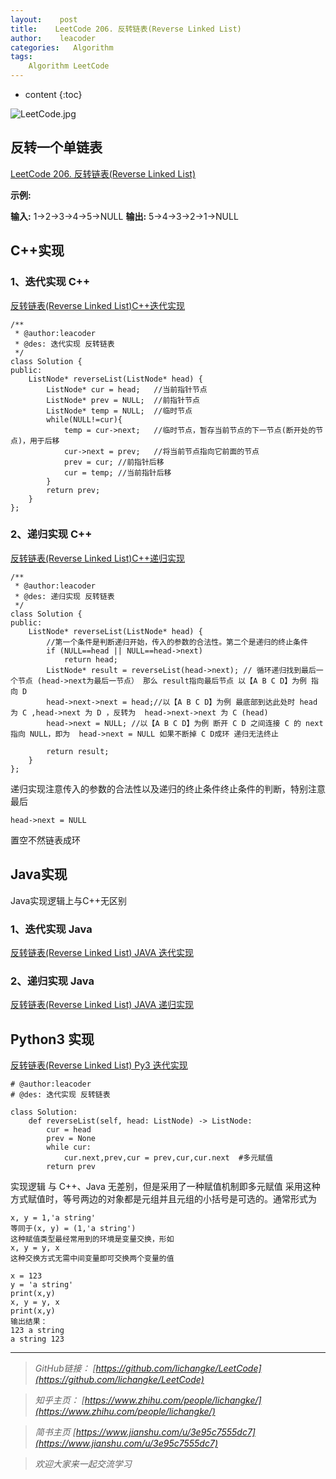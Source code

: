 ```yaml
---
layout:    post
title:    LeetCode 206. 反转链表(Reverse Linked List)
author:    leacoder
categories:   Algorithm 
tags:
    Algorithm LeetCode
---
```


* content
{:toc}


![LeetCode.jpg](https://upload-images.jianshu.io/upload_images/16846478-4d8b4d54141e4edc.jpg?imageMogr2/auto-orient/strip%7CimageView2/2/w/1240)


## 反转一个单链表


[LeetCode 206\. 反转链表(Reverse Linked List)](https://leetcode-cn.com/problems/reverse-linked-list/)

**示例:**

**输入:** 1->2->3->4->5->NULL **输出:** 5->4->3->2->1->NULL

## C++实现

### 1、迭代实现 C++

[反转链表(Reverse Linked List)C++迭代实现](https://github.com/CK-Li/LeetCode/blob/master/206.%20Reverse%20Linked%20List/ReverseLinkedList.cpp)

```
/**
 * @author:leacoder
 * @des: 迭代实现 反转链表
 */
class Solution {
public:
    ListNode* reverseList(ListNode* head) {
        ListNode* cur = head; 	//当前指针节点
        ListNode* prev = NULL;	//前指针节点
        ListNode* temp = NULL;	//临时节点
        while(NULL!=cur){
            temp = cur->next;	//临时节点，暂存当前节点的下一节点(断开处的节点)，用于后移
            cur->next = prev;	//将当前节点指向它前面的节点
            prev = cur;	//前指针后移
            cur = temp;	//当前指针后移
        }
        return prev;
    }
};
``` 

### 2、递归实现 C++
[反转链表(Reverse Linked List)C++递归实现](https://github.com/CK-Li/LeetCode/blob/master/206.%20Reverse%20Linked%20List/ReverseLinkedList_2.cpp)

```
/**
 * @author:leacoder
 * @des: 递归实现 反转链表
 */
class Solution {
public:
    ListNode* reverseList(ListNode* head) {
        //第一个条件是判断递归开始，传入的参数的合法性。第二个是递归的终止条件
        if (NULL==head || NULL==head->next) 
            return head; 
        ListNode* result = reverseList(head->next); // 循环递归找到最后一个节点 (head->next为最后一节点） 那么 result指向最后节点 以【A B C D】为例 指向 D
        head->next->next = head;//以【A B C D】为例 最底部到达此处时 head 为 C ,head->next 为 D ，反转为  head->next->next 为 C (head)
        head->next = NULL; //以【A B C D】为例 断开 C D 之间连接 C 的 next 指向 NULL，即为  head->next = NULL 如果不断掉 C D成环 递归无法终止
        
        return result; 
    }
};
```

递归实现注意传入的参数的合法性以及递归的终止条件终止条件的判断，特别注意 最后

```
head->next = NULL 
```

置空不然链表成环

## Java实现

Java实现逻辑上与C++无区别

### 1、迭代实现 Java

[反转链表(Reverse Linked List) JAVA 迭代实现](https://github.com/CK-Li/LeetCode/blob/master/206.%20Reverse%20Linked%20List/ReverseLinkedList.java)

### 2、递归实现 Java

[反转链表(Reverse Linked List) JAVA 递归实现](https://github.com/CK-Li/LeetCode/blob/master/206.%20Reverse%20Linked%20List/ReverseLinkedList_2.java)

## Python3 实现

[反转链表(Reverse Linked List) Py3 迭代实现](https://github.com/CK-Li/LeetCode/blob/master/206.%20Reverse%20Linked%20List/ReverseLinkedList_2.py)
```
# @author:leacoder
# @des: 迭代实现 反转链表

class Solution:
    def reverseList(self, head: ListNode) -> ListNode:
        cur = head
        prev = None
        while cur:
            cur.next,prev,cur = prev,cur,cur.next  #多元赋值
        return prev
```

实现逻辑 与 C++、Java 无差别，但是采用了一种赋值机制即多元赋值
采用这种方式赋值时，等号两边的对象都是元组并且元组的小括号是可选的。通常形式为

```
x, y = 1,'a string'
等同于(x, y) = (1,'a string') 
这种赋值类型最经常用到的环境是变量交换，形如
x, y = y, x
这种交换方式无需中间变量即可交换两个变量的值
```

```
x = 123
y = 'a string'
print(x,y)
x, y = y, x
print(x,y)
输出结果：
123 a string
a string 123
```

----
>*GitHub链接：*
>*[https://github.com/lichangke/LeetCode](https://github.com/lichangke/LeetCode)*

>*知乎主页：*
>*[https://www.zhihu.com/people/lichangke/](https://www.zhihu.com/people/lichangke/)*

>*简书主页*
>*[https://www.jianshu.com/u/3e95c7555dc7](https://www.jianshu.com/u/3e95c7555dc7)*

>*欢迎大家来一起交流学习*
